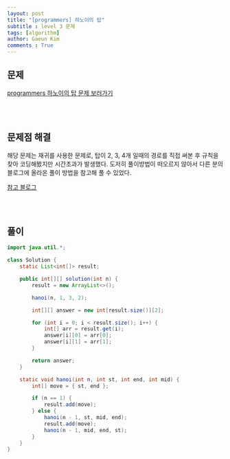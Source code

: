 ```yaml
---
layout: post
title: "[programmers] 하노이의 탑"
subtitle : level 3 문제
tags: [algorithm]
author: Gaeun Kim
comments : True
---
```


<h2>문제</h2>

[programmers 하노이의 탑 문제 보러가기](https://programmers.co.kr/learn/courses/30/lessons/12946)

<br><br>

<h2>문제점 해결</h2>

해당 문제는 재귀를 사용한 문제로, 탑이 2, 3, 4개 일때의 경로를 직접 써본 후 규칙을 찾아 코딩해봤지만 시간초과가 발생했다. 도저히 풀이방법이 떠오르지 않아서 다른 분의 블로그에 올라온 풀이 방법을 참고해 풀 수 있었다.

[참고 블로그](https://velog.io/@hyeon930/%ED%94%84%EB%A1%9C%EA%B7%B8%EB%9E%98%EB%A8%B8%EC%8A%A4-%ED%95%98%EB%85%B8%EC%9D%B4%EC%9D%98-%ED%83%91-Java)

<br><br>

<h2>풀이</h2>

```java
import java.util.*;

class Solution {
	static List<int[]> result;

	public int[][] solution(int n) {
		result = new ArrayList<>();

		hanoi(n, 1, 3, 2);

		int[][] answer = new int[result.size()][2];

		for (int i = 0; i < result.size(); i++) {
			int[] arr = result.get(i);
			answer[i][0] = arr[0];
			answer[i][1] = arr[1];
		}

		return answer;
	}

	static void hanoi(int n, int st, int end, int mid) {
		int[] move = { st, end };

		if (n == 1) {
			result.add(move);
		} else {
			hanoi(n - 1, st, mid, end);
			result.add(move);
			hanoi(n - 1, mid, end, st);
		}
	}
}
```

